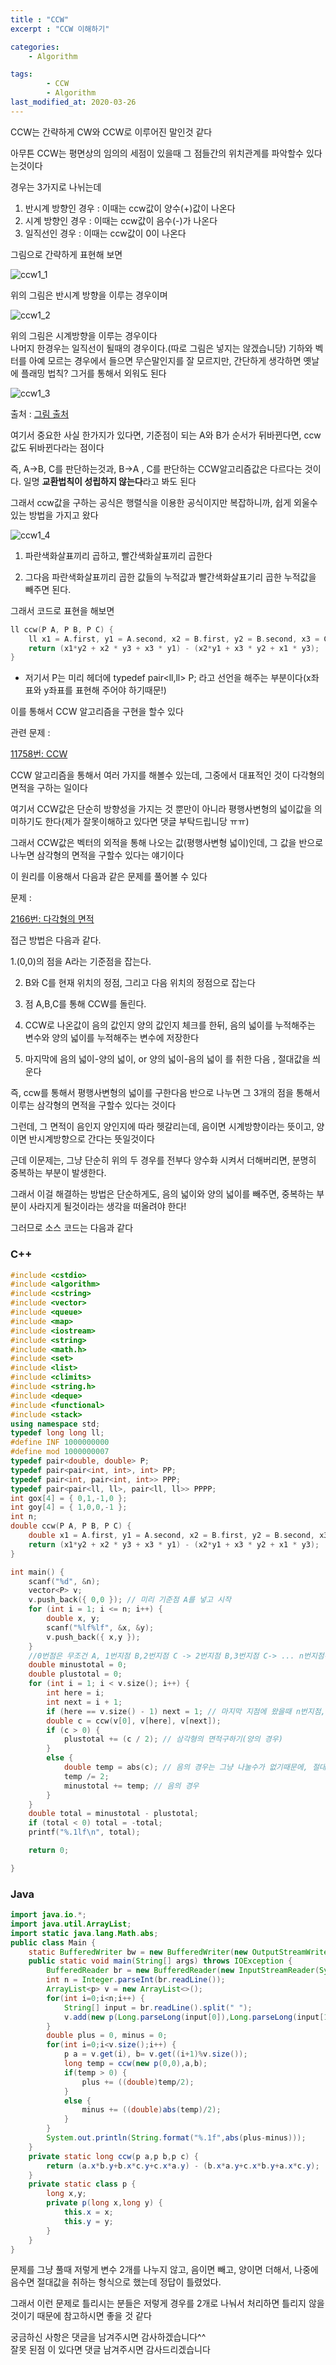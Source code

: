 ```yaml
---
title : "CCW"
excerpt : "CCW 이해하기"

categories:
    - Algorithm

tags:
        - CCW
        - Algorithm
last_modified_at: 2020-03-26
---
```


CCW는 간략하게 CW와 CCW로 이루어진 말인것 같다

아무튼 CCW는 평면상의 임의의 세점이 있을때 그 점들간의 위치관계를 파악할수 있다는것이다

​경우는 3가지로 나뉘는데

1. 반시계 방향인 경우 : 이때는 ccw값이 양수(+)값이 나온다
2. 시계 방향인 경우 : 이때는 ccw값이 음수(-)가 나온다
3. 일직선인 경우 : 이때는 ccw값이 0이 나온다

​그림으로 간략하게 표현해 보면

![ccw1_1](/assets/ccw1_1.png)

위의 그림은 반시계 방향을 이루는 경우이며

![ccw1_2](/assets/ccw1_2.png)

위의 그림은 시계방향을 이루는 경우이다  
​나머지 한경우는 일직선이 될때의 경우이다.(따로 그림은 넣지는 않겠습니당)
기하와 벡터를 아예 모르는 경우에서 들으면 무슨말인지를 잘 모르지만, 간단하게 생각하면
옛날에 플래밍 법칙? 그거를 통해서 외워도 된다

![ccw1_3](/assets/ccw1_3.png)

출처 : [그림 출처](https://dic.kumsung.co.kr/open/outer/calendarDetail.do?headwordId=5576&findYear=2014&findMonth=11&findDay=29&weekCount=5)

여기서 중요한 사실 한가지가 있다면, 기준점이 되는 A와 B가 순서가 뒤바뀐다면, ccw값도 뒤바뀐다라는 점이다

즉, A->B, C를 판단하는것과, B->A , C를 판단하는 CCW알고리즘값은 다르다는 것이다. 일명 **교환법칙이 성립하지 않는다**라고 봐도 된다

그래서 ccw값을 구하는 공식은 행렬식을 이용한 공식이지만 복잡하니까, 쉽게 외울수 있는 방법을 가지고 왔다

![ccw1_4](/assets/ccw1_4.png)

1. 파란색화살표끼리 곱하고, 빨간색화살표끼리 곱한다

2. 그다음 파란색화살표끼리 곱한 값들의 누적값과 빨간색화살표기리 곱한 누적값을 빼주면 된다.

​그래서 코드로 표현을 해보면

```c++
ll ccw(P A, P B, P C) {
    ll x1 = A.first, y1 = A.second, x2 = B.first, y2 = B.second, x3 = C.first, y3 = C.second;
    return (x1*y2 + x2 * y3 + x3 * y1) - (x2*y1 + x3 * y2 + x1 * y3);
}
```

- 저기서 P는 미리 헤더에 typedef pair<ll,ll> P; 라고 선언을 해주는 부분이다(x좌표와 y좌표를 표현해 주어야 하기때문!)

이를 통해서 CCW 알고리즘을 구현을 할수 있다

관련 문제 : 

[11758번: CCW](https://www.acmicpc.net/problem/11758)

CCW 알고리즘을 통해서 여러 가지를 해볼수 있는데, 그중에서 대표적인 것이 다각형의 면적을 구하는 일이다

​여기서 CCW값은 단순히 방향성을 가지는 것 뿐만이 아니라 평행사변형의 넓이값을 의미하기도 한다(제가 잘못이해하고 있다면 댓글 부탁드립니당 ㅠㅠ)

​그래서 CCW값은 벡터의 외적을 통해 나오는 값(평행사변형 넓이)인데, 그 값을 반으로 나누면 삼각형의 면적을 구할수 있다는 얘기이다

​이 원리를 이용해서 다음과 같은 문제를 풀어볼 수 있다

문제 : 

[2166번: 다각형의 면적](https://www.acmicpc.net/problem/2166)

접근 방법은 다음과 같다.

1.(0,0)의 점을 A라는 기준점을 잡는다.

2. B와 C를 현재 위치의 정점, 그리고 다음 위치의 정점으로 잡는다

3. 점 A,B,C를 통해 CCW를 돌린다.

4. CCW로 나온값이 음의 값인지 양의 값인지 체크를 한뒤, 음의 넓이를 누적해주는 변수와 양의 넓이를 누적해주는 변수에 저장한다

5. 마지막에 음의 넓이-양의 넓이, or 양의 넓이-음의 넓이 를 취한 다음 , 절대값을 씌운다

​즉, ccw를 통해서 평행사변형의 넓이를 구한다음 반으로 나누면 그 3개의 점을 통해서 이루는 삼각형의 면적을 구할수 있다는 것이다

그런데, 그 면적이 음인지 양인지에 따라 헷갈리는데, 음이면 시계방향이라는 뜻이고, 양이면 반시계방향으로 간다는 뜻일것이다

​근데 이문제는, 그냥 단순히 위의 두 경우를 전부다 양수화 시켜서 더해버리면, 분명히 중복하는 부분이 발생한다.

그래서 이걸 해결하는 방법은 단순하게도, 음의 넓이와 양의 넓이를 빼주면, 중복하는 부분이 사라지게 될것이라는 생각을 떠올려야 한다!

​그러므로 소스 코드는 다음과 같다

### C++
```c++
#include <cstdio>
#include <algorithm>
#include <cstring>
#include <vector>
#include <queue>
#include <map>
#include <iostream>
#include <string>
#include <math.h>
#include <set>
#include <list>
#include <climits>
#include <string.h>
#include <deque>
#include <functional>
#include <stack>
using namespace std;
typedef long long ll;
#define INF 1000000000
#define mod 1000000007
typedef pair<double, double> P;
typedef pair<pair<int, int>, int> PP;
typedef pair<int, pair<int, int>> PPP;
typedef pair<pair<ll, ll>, pair<ll, ll>> PPPP;
int gox[4] = { 0,1,-1,0 };
int goy[4] = { 1,0,0,-1 };
int n;
double ccw(P A, P B, P C) {
    double x1 = A.first, y1 = A.second, x2 = B.first, y2 = B.second, x3 = C.first, y3 = C.second;
    return (x1*y2 + x2 * y3 + x3 * y1) - (x2*y1 + x3 * y2 + x1 * y3);
}

int main() {
    scanf("%d", &n);
    vector<P> v;
    v.push_back({ 0,0 }); // 미리 기준점 A를 넣고 시작
    for (int i = 1; i <= n; i++) {
        double x, y;
        scanf("%lf%lf", &x, &y);
        v.push_back({ x,y });
    }
    //0번점은 무조건 A, 1번지점 B,2번지점 C -> 2번지점 B,3번지점 C-> ... n번지점-> 1번지점
    double minustotal = 0;
    double plustotal = 0;
    for (int i = 1; i < v.size(); i++) {
        int here = i;
        int next = i + 1;
        if (here == v.size() - 1) next = 1; // 마지막 지점에 왔을때 n번지점, 1번지점의 경우도 체크해줘야함
        double c = ccw(v[0], v[here], v[next]);
        if (c > 0) {
            plustotal += (c / 2); // 삼각형의 면적구하기(양의 경우)
        }
        else {
            double temp = abs(c); // 음의 경우는 그냥 나눌수가 없기때문에, 절대값을 취해줘야한다!
            temp /= 2;
            minustotal += temp; // 음의 경우
        }
    }
    double total = minustotal - plustotal;
    if (total < 0) total = -total;
    printf("%.1lf\n", total);

    return 0;

}
```

### Java
```java
import java.io.*;
import java.util.ArrayList;
import static java.lang.Math.abs;
public class Main {
    static BufferedWriter bw = new BufferedWriter(new OutputStreamWriter(System.out));
    public static void main(String[] args) throws IOException {
        BufferedReader br = new BufferedReader(new InputStreamReader(System.in));
        int n = Integer.parseInt(br.readLine());
        ArrayList<p> v = new ArrayList<>();
        for(int i=0;i<n;i++) {
            String[] input = br.readLine().split(" ");
            v.add(new p(Long.parseLong(input[0]),Long.parseLong(input[1])));
        }
        double plus = 0, minus = 0;
        for(int i=0;i<v.size();i++) {
            p a = v.get(i), b= v.get((i+1)%v.size());
            long temp = ccw(new p(0,0),a,b);
            if(temp > 0) {
                plus += ((double)temp/2);
            }
            else {
                minus += ((double)abs(temp)/2);
            }
        }
        System.out.println(String.format("%.1f",abs(plus-minus)));
    }
    private static long ccw(p a,p b,p c) {
        return (a.x*b.y+b.x*c.y+c.x*a.y) - (b.x*a.y+c.x*b.y+a.x*c.y);
    }
    private static class p {
        long x,y;
        private p(long x,long y) {
            this.x = x;
            this.y = y;
        }
    }
}
```
문제를 그냥 풀때 저렇게 변수 2개를 나누지 않고, 음이면 빼고, 양이면 더해서, 나중에 음수면 절대값을 취하는 형식으로 했는데 정답이 틀렸었다.

그래서 이런 문제로 틀리시는 분들은 저렇게 경우를 2개로 나눠서 처리하면 틀리지 않을것이기 때문에 참고하시면 좋을 것 같다

궁금하신 사항은 댓글을 남겨주시면 감사하겠습니다^^  
잘못 된점 이 있다면 댓글 남겨주시면 감사드리겠습니다